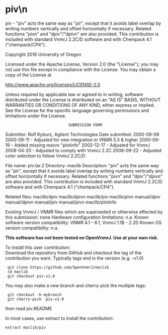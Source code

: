# piv\n
 piv - "piv" acts the same way as "pir", except that it avoids label
 overlap by writing numbers vertically and offset horizontally if
 necessary. Related functions "pivn" and "dpiv"/"dpivn" are also
 provided. This contribution is included with standard VnmrJ 2.2C/D
 software and with Chempack 4.1 ("chempack/CP4").

 Copyright 2016 University of Oregon

 Licensed under the Apache License, Version 2.0 (the "License");
 you may not use this file except in compliance with the License.
 You may obtain a copy of the License at

   http://www.apache.org/licenses/LICENSE-2.0

 Unless required by applicable law or agreed to in writing, software
 distributed under the License is distributed on an "AS IS" BASIS,
 WITHOUT WARRANTIES OR CONDITIONS OF ANY KIND, either express or implied.
 See the License for the specific language governing permissions and
 limitations under the License.

                                SUBMISSION FORM

Submitter:      Rolf Kyburz, Agilent Technologies
Date submitted: 2000-09-08
                2000-09-11 - Adjusted for new integration in VNMR 5.3 & higher
                2000-09-19 - Added missing macro "plotinfo"
                2002-12-17 - Adjusted for VnmrJ
                2008-04-20 - Adjusted to comply with VnmrJ 2.2C
                2008-09-22 - Adjusted color selection to follow VnmrJ 2.2C/D

File name:      piv.tar.Z
Directory:      maclib
Description:    "piv" acts the same way as "pir", except that it avoids label
                overlap by writing numbers vertically and offset horizontally
                if necessary. Related functions "pivn" and "dpiv"/"dpivn" are
                also provided.
                This contribution is included with standard VnmrJ 2.2C/D
                software and with Chempack 4.1 ("chempack/CP4").

Related files:  maclib/dpiv     maclib/dpivn    maclib/piv      maclib/pivn
                manual/dpiv     manual/dpivn    manual/piv      manual/pivn
                maclib/plotinfo

Existing VnmrJ / VNMR files which are superseded or
otherwise affected by this submission:  none
Hardware configuration limitations:     n.a.
Known software version compatibility:   VNMR 4.1 - 6.1, VnmrJ 1.1B - 2.2D
Known OS version compatibility:         n.a.

**This software has not been tested on OpenVnmrJ. Use at your own risk.**

To install this user contribution:  
Download the repository from GitHub and checkout the tag of the contribution you want.
Typically tags end in the version (e.g. -v1.0)

     git clone https://github.com/OpenVnmrJ/maclib  
     cd maclib  
     git checkout piv-v1.0


You may also make a new branch and cherry-pick the multiple tags:  

     git checkout -b mybranch
     git cherry-pick  piv-v1.0

then read piv.README   

In most cases, use extract to install the contribution:  

    extract maclib/piv